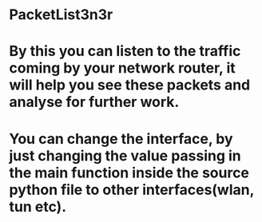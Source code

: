 # PacketList3n3r
# By this you can listen to the traffic coming by your network router, it will help you see these packets and analyse for further work.
# You can change the interface, by just changing the value passing in the main function inside the source python file to other interfaces(wlan, tun etc).
